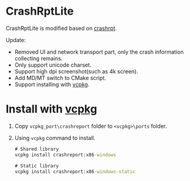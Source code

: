 # CrashRptLite
CrashRptLite is modified based on [crashrpt](http://crashrpt.sourceforge.net/).

Update:
- Removed UI and network transport part, only the crash information collecting remains.
- Only support unicode charset.
- Support high dpi screenshot(such as 4k screen).
- Add MD/MT switch to CMake script.
- Support installing with [vcpkg](https://github.com/microsoft/vcpkg).

# Install with [vcpkg](https://github.com/microsoft/vcpkg)
1. Copy `vcpkg_port\crashreport` folder to `<vcpkg>\ports` folder.
2. Using `vcpkg` command to install.

    ```bat
    # Shared library
    vcpkg install crashreport:x86-windows

    # Static library
    vcpkg install crashreport:x86-windows-static
    ```

